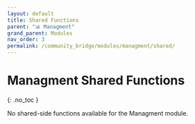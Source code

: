 ```yaml
---
layout: default
title: Shared Functions
parent: "📊 Managment"
grand_parent: Modules
nav_order: 3
permalink: /community_bridge/modules/managment/shared/
---
```


# Managment Shared Functions
{: .no_toc }

No shared-side functions available for the Managment module.